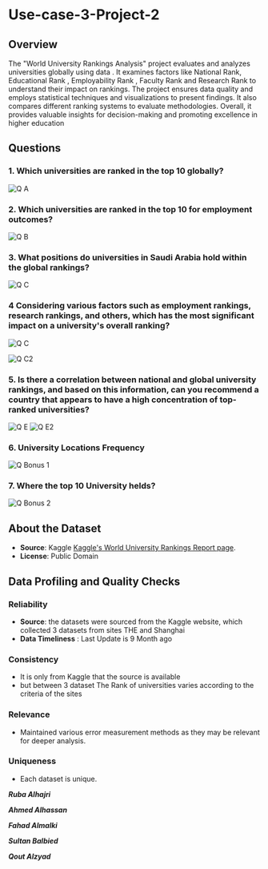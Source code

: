 # Use-case-3-Project-2
## Overview
The "World University Rankings Analysis" project evaluates and analyzes universities globally using data . It examines factors like National Rank, Educational Rank , Employability Rank , Faculty Rank and Research Rank to understand their impact on rankings. The project ensures data quality and employs statistical techniques and visualizations to present findings. It also compares different ranking systems to evaluate methodologies. Overall, it provides valuable insights for decision-making and promoting excellence in higher education

## Questions
### 1. Which universities are ranked in the top 10 globally?
![Q A](https://github.com/RubaAlhajri/Use-case-3-Project-2/assets/109194138/f0ba53ec-a838-4eb5-8771-6b5b6da58ce7)

### 2. Which universities are ranked in the top 10 for employment outcomes?
![Q B](https://github.com/RubaAlhajri/Use-case-3-Project-2/assets/109194138/7f9f9271-9a01-4da4-983e-36ea65aec1fc)

### 3. What positions do universities in Saudi Arabia hold within the global rankings?
![Q C](https://github.com/RubaAlhajri/Use-case-3-Project-2/assets/109194138/4b4ee22a-0a98-443e-8fd0-81bf7ddcf13f)

### 4 Considering various factors such as employment rankings, research rankings, and others, which has the most significant impact on a university's overall ranking?
![Q C](https://github.com/RubaAlhajri/Use-case-3-Project-2/assets/109194138/8bff5f53-1ef0-41ea-a888-f495dcfbf044)

![Q C2](https://github.com/RubaAlhajri/Use-case-3-Project-2/assets/109194138/263b25b8-ada3-48dd-b231-1b6a368afe11)

### 5. Is there a correlation between national and global university rankings, and based on this information, can you recommend a country that appears to have a high concentration of top-ranked universities?
![Q E](https://github.com/RubaAlhajri/Use-case-3-Project-2/assets/109194138/dad9a0bc-81a2-4d7a-aa40-19b938abc9a3)
![Q E2](https://github.com/RubaAlhajri/Use-case-3-Project-2/assets/109194138/5cbd21ed-ebcf-44a0-9381-dd7946742bc6)

### 6. University Locations Frequency
![Q Bonus 1](https://github.com/RubaAlhajri/Use-case-3-Project-2/assets/109194138/3dcd33a0-19e0-41fb-a285-22deabc7e9c6)

### 7. Where the top 10 University helds?
![Q Bonus 2](https://github.com/RubaAlhajri/Use-case-3-Project-2/assets/109194138/864415a0-57b1-4846-9da5-279ddd4c356a)


## About the Dataset
- **Source**: Kaggle [Kaggle's World University Rankings Report page](https://www.kaggle.com/datasets/ourfuture/world-university-rankings).
- **License**: Public Domain

## Data Profiling and Quality Checks
### Reliability
- **Source**: the datasets were sourced from the Kaggle website, which collected 3 datasets from sites THE and Shanghai
- **Data Timeliness** : Last Update is 9 Month ago

### Consistency
- It is only from Kaggle that the source is available
- but between 3 dataset The Rank of universities varies according to the criteria of the sites

### Relevance
- Maintained various error measurement methods as they may be relevant for deeper analysis.

### Uniqueness
- Each dataset is unique.



**_Ruba Alhajri_**

**_Ahmed Alhassan_**

**_Fahad Almalki_**

**_Sultan Balbied_**

**_Qout Alzyad_**








